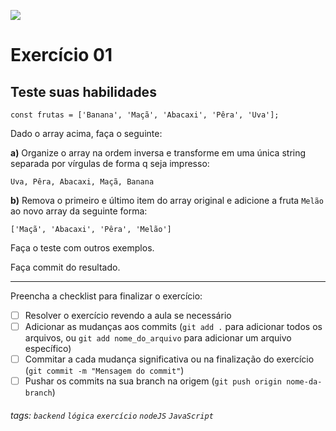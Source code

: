 ![](https://i.imgur.com/xG74tOh.png)

# Exercício 01

## Teste suas habilidades

```javascript=
const frutas = ['Banana', 'Maçã', 'Abacaxi', 'Pêra', 'Uva'];
```

Dado o array acima, faça o seguinte:

**a)** Organize o array na ordem inversa e transforme em uma única string separada por vírgulas de forma q seja impresso:

```
Uva, Pêra, Abacaxi, Maçã, Banana
```

**b)** Remova o primeiro e último item do array original e adicione a fruta `Melão` ao novo array da seguinte forma:

```
['Maçã', 'Abacaxi', 'Pêra', 'Melão']
```

Faça o teste com outros exemplos.

Faça commit do resultado.

---

Preencha a checklist para finalizar o exercício:

- [ ] Resolver o exercício revendo a aula se necessário
- [ ] Adicionar as mudanças aos commits (`git add .` para adicionar todos os arquivos, ou `git add nome_do_arquivo` para adicionar um arquivo específico)
- [ ] Commitar a cada mudança significativa ou na finalização do exercício (`git commit -m "Mensagem do commit"`)
- [ ] Pushar os commits na sua branch na origem (`git push origin nome-da-branch`)

###### tags: `backend` `lógica` `exercício` `nodeJS` `JavaScript`
